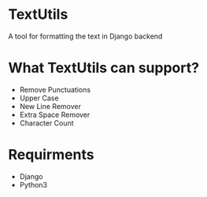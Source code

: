 # TextUtils
A tool for formatting the text in Django backend

# What TextUtils can support?
* Remove Punctuations
* Upper Case
* New Line Remover
* Extra Space Remover
* Character Count

# Requirments
* Django
* Python3
